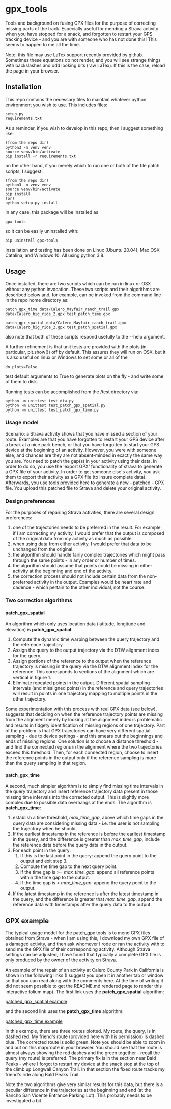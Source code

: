 # gpx_tools
<p>
Tools and background on fusing GPX files for the purpose of correcting missing parts of the track. Especially useful for mending a Strava activity when you have stopped for a snack, and forgotten to restart your GPS tracking device - and you are with someone who has not done this! This seems to happen to me all the time.
</p>

<p>
Note: this file may use LaTex support recently provided by github. Sometimes these equations do not render, and you will see strange things with backslashes and odd looking bits (raw LaTex). If this is the case, reload the page in your browser.
</p>

## Installation

This repo contains the necessary files to maintain whatever python environment you wish to use. This includes files:

```
setup.py
requirements.txt
```

As a reminder, if you wish to develop in this repo, then I suggest something like:

```
(from the repo dir)
python3 -m venv venv
source venv/bin/activate
pip install -r requirements.txt
```

on the other hand, if you merely which to run one or both of the file patch scripts, I suggest:

```
(from the repo dir)
python3 -m venv venv
source venv/bin/activate
pip install .
(or)
python setup.py install
```

In any case, this package will be installed as 

```
gpx-tools
```

so it can be easily uninstalled with:

```
pip uninstall gpx-tools
```

Installation and testing has been done on Linux (Ubuntu 20.04), Mac OSX Catalina, and Windows 10. All using python 3.8.

## Usage

Once installed, there are two scripts which can be run in linux or OSX without any python invocation. These two scripts and their algorithms are described below and, for example, can be invoked from the command line in the repo home directory as:

```
patch_gpx_time data/Calero_Mayfair_ranch_trail.gpx data/Calero_big_ride_2.gpx test_patch_time.gpx
```

```
patch_gpx_spatial data/Calero_Mayfair_ranch_trail.gpx data/Calero_big_ride_2.gpx test_patch_spatial.gpx
```

also note that both of these scripts respond usefully to the --help argument.

A further refinement is that unit tests are provided with the plots (in particular, plt.show()) off by default. This assures they will run on OSX, but it is also useful on linux or Windows to set some or all of the 

```
do_plots=False
```

test default arguments to True to generate plots on the fly - and write some of them to disk.

Running tests can be accomplished from the <repo>/test directory via:

```
python -m unittest test_dtw.py
python -m unittest test_patch_gpx_spatial.py
python -m unittest test_patch_gpx_time.py
```

### Usage model

Scenario: a Strava activity shows that you have missed a section of your route. Examples are that you have forgotten to restart your GPS device after a break at a nice park bench, or that you have forgotten to start your GPS device at the beginning of an activity. However, you were with someone else, and chances are they are not absent-minded in exactly the same way you are. You need to patch the gap(s) in your activity using their data. In order to do so, you use the 'export GPX' functionality of strava to generate a GPX file of your activity. In order to get someone else's activity, you ask them to export their activity as a GPX file (to insure complete data). Afterwards, you use tools provided here to generate a new - patched - GPX file. You upload this patched file to Strava and delete your original activity.

### Design preferences
For the purposes of repairing Strava activities, there are several design preferences:
<ol>
<li>one of the trajectories needs to be preferred in the result. For example, if I am correcting my activity, I would prefer that the output is composed of the original data from my activity as much as possible. </li>
<li>when using data from either activity, I would prefer that data to be unchanged from the original. </li>
<li>the algorithm should handle fairly complex trajectories which might pass through the same points - in any order or number of times.</li>
<li>the algorithm should assume that points could be missing in either activity at the beginning and end of the activity.</li>
<li>the correction process should not include certain data from the non-preferred activity in the output. Examples would be heart rate and cadence - which pertain to the other individual, not the course.</li>
</ol>

### Two correction algorithms

#### patch_gpx_spatial

An algorithm which only uses location data (latitude, longitude and elevation) is <b>patch_gpx_spatial</b>:
<ol>
<li> Compute the dynamic time warping between the query trajectory and the reference trajectory. </li>
<li> Assign the query to the output trajectory via the DTW alignment index for the query.</li>
<li> Assign portions of the reference to the output when the reference trajectory is missing in the query via the DTW alignment index for the reference. This corresponds to sections of the alignment which are vertical in figure 1.</li>
<li>Eliminate repeated points in the output. Different spatial sampling intervals (and misaligned points) in the reference and query trajectories will result in points in one trajectory mapping to multiple points in the other trajectory.</li>
</ol>

<p>
Some experimentation with this process with real GPX data (see below), suggests that deciding on when the reference trajectory points are missing from the alignment merely by looking at the alignment index is problematic and results in fidgety identification of missing regions of one trajectory. Part of the problem is that GPX trajectories can have very different spatial sampling - due to device settings - and this smears out the beginnings and ends of missing regions. One solution is to choose a distance threshold - and find the connected regions in the alignment where the two trajectories exceed this threshold. Then, for each connected region, choose to insert the reference points in the output only if the reference sampling is more than the query sampling in that region.
</p>

#### patch_gpx_time

A second, much simpler algorithm is to simply find missing time intervals in the query trajectory and insert reference trajectory data present in those missing time intervals into the corrected output. This is slightly more complex due to possible data overhangs at the ends. The algorithm is <b>patch_gpx_time</b>:

<ol>
<li> establish a time threshold, <i>max_time_gap</i>, above which time gaps in the query data are considering missing data - i.e. the user is not sampling the trajectory when he should.</li>
<li> If the earliest timestamp in the reference is before the earliest timestamp in the query, and the difference is greater than <i>max_time_gap</i>, include the reference data before the query data in the output. </li>
<li> For each point in the query:
<ol>
<li>If this is the last point in the query: append the query point to the output and exit step 3.</li>
<li>Compute the time gap to the next query point.</li>
<li>If the time gap is >= <i>max_time_gap</i>: append all reference points within the time gap to the output.</li>
<li>If the time gap is < <i>max_time_gap</i>: append the query point to the output.</li>
</ol>
<li> If the latest timestamp in the reference is after the latest timestamp in the query, and the difference is greater that <i>max_time_gap</i>, append the reference data with timestamps after the query data to the output. </li>
</ol>

## GPX example

The typical usage model for the patch_gpx tools is to mend GPX files obtained from Strava - when I am using this, I download my own GPX file of a damaged activity, and then ask whomever I rode or ran the activity with to send me the GPX file of their corresponding activity. Although Strava settings can be adjusted, I have found that typically a complete GPX file is only produced by the owner of the activity on Strava.

An example of the repair of an activity at Calero County Park in California is shown in the following links (I suggest you open it in another tab or window so that you can read along with the comments here. At the time of writing it did not seem possible to get the README.md rendered page to render this interactive folium map). The first link uses the <b>patch_gpx_spatial</b> algorithm:

[patched_gpx_spatial example](https://stuartgjohnson.github.io/gpx_tools/test/calero_patched_spatial.html)

and the second link uses the <b>patch_gpx_time</b> algorithm:

[patched_gpx_time example](https://stuartgjohnson.github.io/gpx_tools/test/calero_patched_time.html)

In this example, there are three routes plotted. My route, the query, is in dashed red. My friend's route (provided here with his permission) is dashed blue. The corrected route is solid green. Note you should be able to zoom in and out on this map/route in your browser. You should see that the route is almost always showing the red dashes and the green together - recall the query (my route) is preferred. The primary fix is in the section near Bald Peaks - where I forgot to restart my device at the snack stop at the top of the climb up Longwall Canyon Trail. In that section the fixed route tracks my friend's ride along Bald Peaks Trail.

Note the two algorithms give very similar results for this data, but there is a peculiar difference in the trajectories at the beginning and end (at the Rancho San Vicente Entrance Parking Lot). This probably needs to be investigated a bit.

